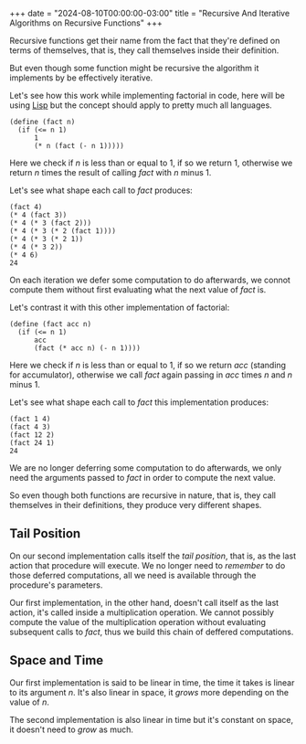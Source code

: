 +++
date = "2024-08-10T00:00:00-03:00"
title = "Recursive And Iterative Algorithms on Recursive Functions"
+++

Recursive functions get their name from the fact that they're defined on terms of themselves, that is,
they call themselves inside their definition.

But even though some function might be recursive the algorithm it implements by be effectively iterative.

Let's see how this work while implementing factorial in code, here will be using [Lisp](/wiki/lisp) but the concept should apply to pretty much all languages.

```
(define (fact n)
  (if (<= n 1)
      1
      (* n (fact (- n 1)))))
```

Here we check if *n* is less than or equal to 1, if so we return 1, otherwise we return *n* times the result of calling *fact* with *n* minus 1.

Let's see what shape each call to *fact* produces:

```
(fact 4)
(* 4 (fact 3))
(* 4 (* 3 (fact 2)))
(* 4 (* 3 (* 2 (fact 1))))
(* 4 (* 3 (* 2 1))
(* 4 (* 3 2))
(* 4 6)
24
```

On each iteration we defer some computation to do afterwards, we connot compute them without first evaluating what the next value of *fact* is.

Let's contrast it with this other implementation of factorial:

```
(define (fact acc n)
  (if (<= n 1)
      acc
      (fact (* acc n) (- n 1))))
```

Here we check if *n* is less than or equal to 1, if so we return *acc* (standing for accumulator), otherwise we call *fact* again passing in *acc* times *n* and *n* minus 1.

Let's see what shape each call to *fact* this implementation produces:

```
(fact 1 4)
(fact 4 3)
(fact 12 2)
(fact 24 1)
24
```

We are no longer deferring some computation to do afterwards, we only need the arguments passed to *fact* in order to compute the next value.

So even though both functions are recursive in nature, that is, they call themselves in their definitions, they produce very different shapes.

## Tail Position

On our second implementation calls itself the *tail position*, that is, as the last action that procedure will execute. We no longer need to *remember* to do those deferred computations, all we need is available through the procedure's parameters.

Our first implementation, in the other hand, doesn't call itself as the last action, it's called inside a multiplication operation. We cannot possibly compute the value of the multiplication operation without evaluating subsequent calls to *fact*, thus we build this chain of deffered computations.

## Space and Time

Our first implementation is said to be linear in time, the time it takes is linear to its argument *n*. It's also linear in space, it *grows* more depending on the value of *n*.

The second implementation is also linear in time but it's constant on space, it doesn't need to *grow* as much.
